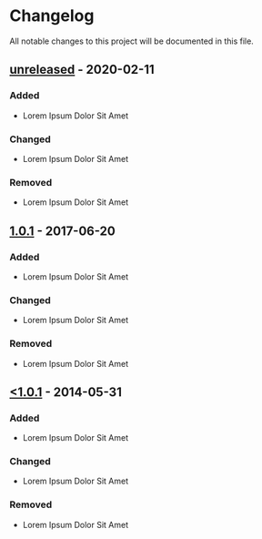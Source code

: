# Changelog

All notable changes to this project will be documented in this file.

## [unreleased] - 2020-02-11

### Added

- Lorem Ipsum Dolor Sit Amet

### Changed

- Lorem Ipsum Dolor Sit Amet

### Removed

- Lorem Ipsum Dolor Sit Amet

## [1.0.1] - 2017-06-20

### Added

- Lorem Ipsum Dolor Sit Amet

### Changed

- Lorem Ipsum Dolor Sit Amet

### Removed

- Lorem Ipsum Dolor Sit Amet

## [<1.0.1] - 2014-05-31

### Added

- Lorem Ipsum Dolor Sit Amet

### Changed

- Lorem Ipsum Dolor Sit Amet

### Removed

- Lorem Ipsum Dolor Sit Amet

[unreleased]: https://github.com/detsutut/shinyDBNet
[1.0.1]: https://github.com/detsutut/shinyDBNet/tree/9293872ef2285178edfe53c09ba3fc690025cd7d
[<1.0.1]: https://github.com/detsutut/shinyDBNet/tree/54c273013350dd8886c69e9a6a1e671343880a66
